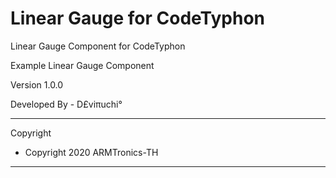 # Linear Gauge for CodeTyphon

Linear Gauge Component for CodeTyphon

Example Linear Gauge Component

Version 1.0.0

Developed By - D£viπuchi°

<hr>
Copyright

- Copyright 2020 ARMTronics-TH
<hr>
